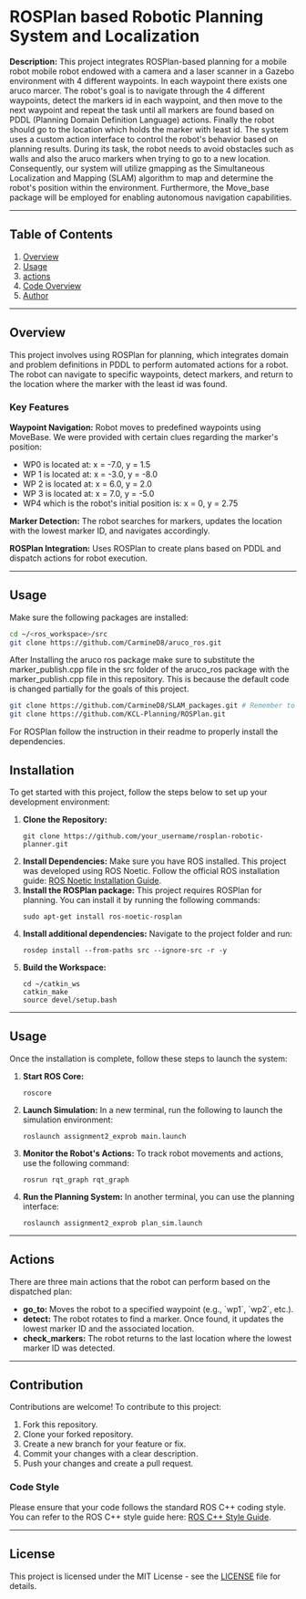# ROSPlan based Robotic Planning System and Localization 


<p><strong>Description:</strong> This project integrates ROSPlan-based planning for a mobile robot  mobile robot endowed with a camera and a laser scanner in a Gazebo environment with 4 different waypoints. In each waypoint there exists one aruco marcer. The robot's goal is to navigate through the 4 different waypoints, detect the markers id in each waypoint, and then move to the next waypoint and repeat the task until all markers are found based on PDDL (Planning Domain Definition Language) actions. Finally the robot should go to the location which holds the marker with least id. The system uses a custom action interface to control the robot's behavior based on planning results. During its task, the robot needs to avoid obstacles such as walls and also the aruco markers when trying to go to a new location. Consequently, our system will utilize gmapping as the Simultaneous Localization and Mapping (SLAM) algorithm to map and determine the robot's position within the environment. Furthermore, the Move_base package will be employed for enabling autonomous navigation capabilities. </p>

---
## Table of Contents

1. [Overview](#overview)
2. [Usage](#usage)
3. [actions](#actions)
4. [Code Overview](#code-overview)
5. [Author](#author)  

---

## Overview
This project involves using ROSPlan for planning, which integrates domain and problem definitions in PDDL to perform automated actions for a robot. The robot can navigate to specific waypoints, detect markers, and return to the location where the marker with the least id was found.

### Key Features

**Waypoint Navigation:** Robot moves to predefined waypoints using MoveBase. We were provided with certain clues regarding the marker's position:
- WP0 is located at: x = -7.0, y = 1.5
- WP 1 is located at: x = -3.0, y = -8.0
- WP 2 is located at: x = 6.0, y = 2.0
- WP 3 is located at: x = 7.0, y = -5.0
- WP4 which is the robot's initial position is: x = 0, y = 2.75
  
**Marker Detection:** The robot searches for markers, updates the location with the lowest marker ID, and navigates accordingly.

**ROSPlan Integration:** Uses ROSPlan to create plans based on PDDL and dispatch actions for robot execution.

---

## Usage
Make sure the following packages are installed:

```bash
cd ~/<ros_workspace>/src
git clone https://github.com/CarmineD8/aruco_ros.git
```
After Installing the aruco ros package make sure to substitute the marker_publish.cpp file in the src folder of the aruco_ros package with the marker_publish.cpp file in this repository. This is because the default code is changed partially for the goals of this project.

```bash
git clone https://github.com/CarmineD8/SLAM_packages.git # Remember to switch to noetic branch
git clone https://github.com/KCL-Planning/ROSPlan.git
```

For ROSPlan follow the instruction in their readme to properly install the dependencies.

<h2 id="installation">Installation</h2>
<p>To get started with this project, follow the steps below to set up your development environment:</p>

<ol>
    <li><strong>Clone the Repository:</strong>
        <pre><code>git clone https://github.com/your_username/rosplan-robotic-planner.git</code></pre>
    </li>
    <li><strong>Install Dependencies:</strong> Make sure you have ROS installed. This project was developed using ROS Noetic. Follow the official ROS installation guide: <a href="http://wiki.ros.org/noetic/Installation">ROS Noetic Installation Guide</a>.
    </li>
    <li><strong>Install the ROSPlan package:</strong> This project requires ROSPlan for planning. You can install it by running the following commands:
        <pre><code>sudo apt-get install ros-noetic-rosplan</code></pre>
    </li>
    <li><strong>Install additional dependencies:</strong> Navigate to the project folder and run:
        <pre><code>rosdep install --from-paths src --ignore-src -r -y</code></pre>
    </li>
    <li><strong>Build the Workspace:</strong>
        <pre><code>cd ~/catkin_ws
catkin_make
source devel/setup.bash</code></pre>
    </li>
</ol>

<hr>

<h2 id="usage">Usage</h2>
<p>Once the installation is complete, follow these steps to launch the system:</p>

<ol>
    <li><strong>Start ROS Core:</strong>
        <pre><code>roscore</code></pre>
    </li>
    <li><strong>Launch Simulation:</strong> In a new terminal, run the following to launch the simulation environment:
        <pre><code>roslaunch assignment2_exprob main.launch</code></pre>
    </li>
    <li><strong>Monitor the Robot's Actions:</strong> To track robot movements and actions, use the following command:
        <pre><code>rosrun rqt_graph rqt_graph</code></pre>
    </li>
    <li><strong>Run the Planning System:</strong> In another terminal, you can use the planning interface:
        <pre><code>roslaunch assignment2_exprob plan_sim.launch</code></pre>
    </li>
</ol>

<hr>

<h2 id="actions">Actions</h2>
<p>There are three main actions that the robot can perform based on the dispatched plan:</p>

<ul>
    <li><strong>go_to:</strong> Moves the robot to a specified waypoint (e.g., `wp1`, `wp2`, etc.).</li>
    <li><strong>detect:</strong> The robot rotates to find a marker. Once found, it updates the lowest marker ID and the associated location.</li>
    <li><strong>check_markers:</strong> The robot returns to the last location where the lowest marker ID was detected.</li>
</ul>

<hr>

<h2 id="contribution">Contribution</h2>
<p>Contributions are welcome! To contribute to this project:</p>
<ol>
    <li>Fork this repository.</li>
    <li>Clone your forked repository.</li>
    <li>Create a new branch for your feature or fix.</li>
    <li>Commit your changes with a clear description.</li>
    <li>Push your changes and create a pull request.</li>
</ol>

<h3>Code Style</h3>
Please ensure that your code follows the standard ROS C++ coding style. You can refer to the ROS C++ style guide here: <a href="https://github.com/ros/ros_cpp_style_guide">ROS C++ Style Guide</a>.

<hr>

<h2 id="license">License</h2>
<p>This project is licensed under the MIT License - see the <a href="LICENSE">LICENSE</a> file for details.</p>

</body>
</html>

